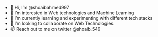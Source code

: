 - 👋 Hi, I’m @shoaibahmed997
- 👀 I’m interested in Web technologies and Machine Learning
- 🌱 I’m currently learning and experimenting with different tech stacks 
- 💞️ I’m looking to collaborate on Web Technologies.
- 📫 Reach out to me on twitter @shoaib_549

<!---
shoaibahmed997/shoaibahmed997 is a ✨ special ✨ repository because its `README.md` (this file) appears on your GitHub profile.
You can click the Preview link to take a look at your changes.
--->
